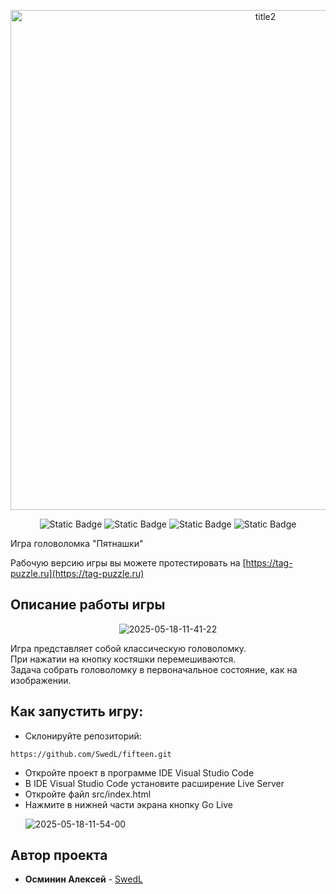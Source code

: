 <p align="center"><img src="https://i.ibb.co/nsL6xhFh/title2.png" alt="title2" border="0" width="800"></p>

<p align="center">
  <img alt="Static Badge" src="https://img.shields.io/badge/_-JavaScript-f1e05a">
  <img alt="Static Badge" src="https://img.shields.io/badge/_-HTML-e34c26">
  <img alt="Static Badge" src="https://img.shields.io/badge/_-Css-663399">
  <img alt="Static Badge" src="https://img.shields.io/badge/_-Sass-a53b70">
</p>

<p>Игра головоломка "Пятнашки"</p>

Рабочую версию игры вы можете протестировать на [https://tag-puzzle.ru](https://tag-puzzle.ru)

## Описание работы игры
<p align="center"><img src="https://i.ibb.co/zV3nPFMh/2025-05-18-11-41-22.png" alt="2025-05-18-11-41-22" border="0"></p>

Игра представляет собой классическую головоломку.<br>
При нажатии на кнопку костяшки перемешиваются.<br>
Задача собрать головоломку в первоначальное состояние, как на изображении.


## Как запустить игру:

- Склонируйте репозиторий:
```
https://github.com/SwedL/fifteen.git
```
 - Откройте проект в программе IDE Visual Studio Code
 - В IDE Visual Studio Code установите расширение Live Server
 - Откройте файл src/index.html
 - Нажмите в нижней части экрана кнопку Go Live <p align="left"><img src="https://i.ibb.co/b5Nz5Vyw/2025-05-18-11-54-00.png" alt="2025-05-18-11-54-00" border="0"></p>


## Автор проекта

* **Осминин Алексей** - [SwedL](https://github.com/SwedL)
